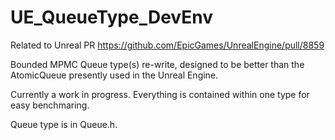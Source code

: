 # UE_QueueType_DevEnv

Related to Unreal PR https://github.com/EpicGames/UnrealEngine/pull/8859

Bounded MPMC Queue type(s) re-write, designed to be better than the AtomicQueue presently used in the Unreal Engine.

Currently a work in progress. Everything is contained within one type for easy benchmaring.

Queue type is in Queue.h.

